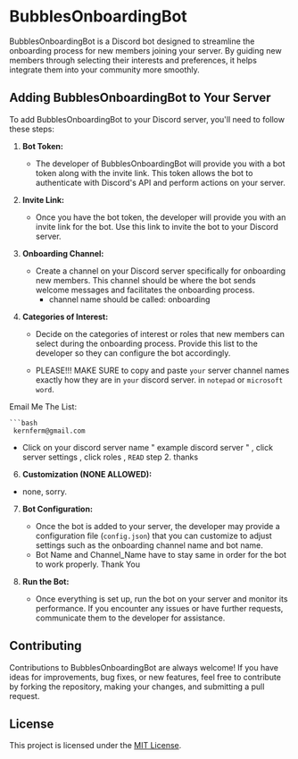 # BubblesOnboardingBot

BubblesOnboardingBot is a Discord bot designed to streamline the onboarding process for new members joining your server. By guiding new members through selecting their interests and preferences, it helps integrate them into your community more smoothly.

## Adding BubblesOnboardingBot to Your Server

To add BubblesOnboardingBot to your Discord server, you'll need to follow these steps:

1. **Bot Token:**
   - The developer of BubblesOnboardingBot will provide you with a bot token along with the invite link. This token allows the bot to authenticate with Discord's API and perform actions on your server.

2. **Invite Link:**
   - Once you have the bot token, the developer will provide you with an invite link for the bot. Use this link to invite the bot to your Discord server.

3. **Onboarding Channel:**
   - Create a channel on your Discord server specifically for onboarding new members. This channel should be where the bot sends welcome messages and facilitates the onboarding process.
     - channel name should be called:  onboarding

4. **Categories of Interest:**
   - Decide on the categories of interest or roles that new members can select during the onboarding process. Provide this list to the developer so they can configure the bot accordingly.

   - PLEASE!!! MAKE SURE to copy and paste `your` server channel names exactly how they are in `your` discord server. in `notepad` or `microsoft word`.

 Email Me The List:  
     
    ```bash
     kernferm@gmail.com
    
   - Click on your discord server name " example discord server " , click server settings , click roles , `READ` step 2. thanks

6. **Customization (NONE ALLOWED):**
 - none, sorry. 

7. **Bot Configuration:**
   - Once the bot is added to your server, the developer may provide a configuration file (`config.json`) that you can customize to adjust settings such as the onboarding channel name and bot name.
   - Bot Name and Channel_Name have to stay same in order for the bot to work properly. Thank You

8. **Run the Bot:**
   - Once everything is set up, run the bot on your server and monitor its performance. If you encounter any issues or have further requests, communicate them to the developer for assistance.

## Contributing

Contributions to BubblesOnboardingBot are always welcome! If you have ideas for improvements, bug fixes, or new features, feel free to contribute by forking the repository, making your changes, and submitting a pull request.

## License

This project is licensed under the [MIT License](LICENSE).
